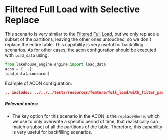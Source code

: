# Filtered Full Load with Selective Replace

This scenario is very similar to the [Filtered Full Load](filtered_full_load.html), but we only replace a subset of the partitions, leaving the other ones untouched, so we don't replace the entire table. This capability is very useful for backfilling scenarios.
As for other cases, the acon configuration should be executed with `load_data` using:
```python
from lakehouse_engine.engine import load_data
acon = {...}
load_data(acon=acon)
```
Example of ACON configuration:
```json
.. include:: ../../../tests/resources/feature/full_load/with_filter_partition_overwrite/batch.json
```

##### Relevant notes:

* The key option for this scenario in the ACON is the `replaceWhere`, which we use to only overwrite a specific period of time, that realistically can match a subset of all the partitions of the table. Therefore, this capability is very useful for backfilling scenarios.